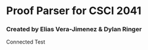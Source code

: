 # Proof Parser for CSCI 2041 #

### Created by Elias Vera-Jimenez & Dylan Ringer ###

Connected Test